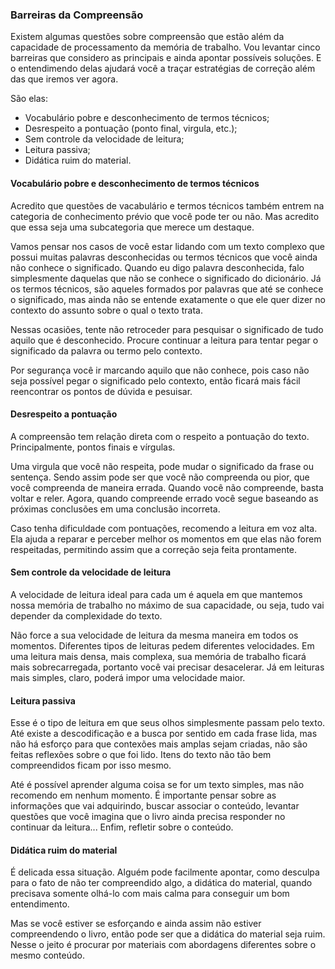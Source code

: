 ### Barreiras da Compreensão

Existem algumas questões sobre compreensão que estão além da capacidade de processamento da memória de trabalho. Vou levantar cinco barreiras que considero as principais e ainda apontar possíveis soluções. E o entendimendo delas ajudará você a traçar estratégias de correção além das que iremos ver agora. 

São elas:

* Vocabulário pobre e desconhecimento de termos técnicos;
* Desrespeito a pontuação (ponto final, virgula, etc.);
* Sem controle da velocidade de leitura;
* Leitura passiva;
* Didática ruim do material.

#### Vocabulário pobre e desconhecimento de termos técnicos

Acredito que questões de vacabulário e termos técnicos também entrem na categoria de conhecimento prévio que você pode ter ou não. Mas acredito que essa seja uma subcategoria que merece um destaque.

Vamos pensar nos casos de você estar lidando com um texto complexo que possui muitas palavras desconhecidas ou termos técnicos que você ainda não conhece o significado. Quando eu digo palavra desconhecida, falo simplesmente daquelas que não se conhece o significado do dicionário. Já os termos técnicos, são aqueles formados por palavras que até se conhece o significado, mas ainda não se entende exatamente o que ele quer dizer no contexto do assunto sobre o qual o texto trata.

Nessas ocasiões, tente não retroceder para pesquisar o significado de tudo aquilo que é desconhecido. Procure continuar a leitura para tentar pegar o significado da palavra ou termo pelo contexto.

Por segurança você ir marcando aquilo que não conhece, pois caso não seja possível pegar o significado pelo contexto, então ficará mais fácil reencontrar os pontos de dúvida e pesuisar.

#### Desrespeito a pontuação

A compreensão tem relação direta com o respeito a pontuação do texto. Principalmente, pontos finais e vírgulas. 

Uma virgula que você não respeita, pode mudar o significado da frase ou sentença. Sendo assim pode ser que você não compreenda ou pior, que você compreenda de maneira errada. Quando você não compreende, basta voltar e reler. Agora, quando compreende errado você segue baseando as próximas conclusões em uma conclusão incorreta.

Caso tenha dificuldade com pontuações, recomendo a leitura em voz alta. Ela ajuda a reparar e perceber melhor os momentos em que elas não forem respeitadas, permitindo assim que a correção seja feita prontamente.

#### Sem controle da velocidade de leitura

A velocidade de leitura ideal para cada um é aquela em que mantemos nossa memória de trabalho no máximo de sua capacidade, ou seja, tudo vai depender da complexidade do texto.

Não force a sua velocidade de leitura da mesma maneira em todos os momentos. Diferentes tipos de leituras pedem diferentes velocidades. Em uma leitura mais densa, mais complexa, sua memória de trabalho ficará mais sobrecarregada, portanto você vai precisar desacelerar. Já em leituras mais simples, claro, poderá impor uma velocidade maior.

#### Leitura passiva

Esse é o tipo de leitura em que seus olhos simplesmente passam pelo texto. Até existe a descodificação e a busca por sentido em cada frase lida, mas não há esforço para que contexões mais amplas sejam criadas, não são feitas reflexões sobre o que foi lido. Itens do texto não tão bem compreendidos ficam por isso mesmo.

Até é possível aprender alguma coisa se for um texto simples, mas não recomendo em nenhum momento. É importante pensar sobre as informações que vai adquirindo, buscar associar o conteúdo, levantar questões que você imagina que o livro ainda precisa responder no continuar da leitura... Enfim, refletir sobre o conteúdo.

#### Didática ruim do material

É delicada essa situação. Alguém pode facilmente apontar, como desculpa para o fato de não ter compreendido algo, a didática do material, quando precisava somente olhá-lo com mais calma para conseguir um bom entendimento.

Mas se você estiver se esforçando e ainda assim não estiver compreendendo o livro, então pode ser que a didática do material seja ruim. Nesse o jeito é procurar por materiais com abordagens diferentes sobre o mesmo conteúdo.
